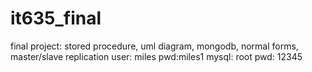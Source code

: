 # it635_final

final project: stored procedure, uml diagram, mongodb, normal forms, master/slave replication
user: miles pwd:miles1
mysql: root pwd: 12345
